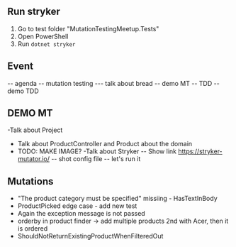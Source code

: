 
## Run stryker
1. Go to test folder "MutationTestingMeetup.Tests"
2. Open PowerShell
3. Run
```dotnet stryker```


## Event
-- agenda
-- mutation testing
--- talk about bread
-- demo MT
-- TDD
-- demo TDD

## DEMO MT
-Talk about Project
- Talk about ProductController and Product about the domain
- TODO: MAKE IMAGE?
-Talk about Stryker
-- Show link https://stryker-mutator.io/
-- shot config file
-- let's run it


## Mutations
- "The product category must be specified" missiing - HasTextInBody
- ProductPicked edge case - add new test
- Again the exception message is not passed
- orderby in product finder -> add multiple products 2nd with Acer, then it is ordered
- ShouldNotReturnExistingProductWhenFilteredOut